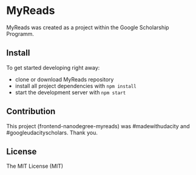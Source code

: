 # MyReads

MyReads was created as a project within the Google Scholarship Programm.

## Install

To get started developing right away:

* clone or download MyReads repository
* install all project dependencies with `npm install`
* start the development server with `npm start`

## Contribution
This project (frontend-nanodegree-myreads) was #madewithudacity and #googleudacityscholars. Thank you.

## License
The MIT License (MIT)

